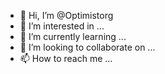 - 👋 Hi, I’m @Optimistorg
- 👀 I’m interested in ...
- 🌱 I’m currently learning ...
- 💞️ I’m looking to collaborate on ...
- 📫 How to reach me ...

<!---
Optimistorg/Optimistorg is a ✨ special ✨ repository because its `README.md` (this file) appears on your GitHub profile.
You can click the Preview link to take a look at your changes.
--->
